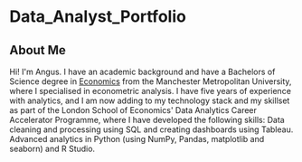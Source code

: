 # Data_Analyst_Portfolio
## About Me
Hi! I'm Angus. I have an academic background and have a Bachelors of Science degree in [Economics](https://github.com/AngusRatski/Angus_Ratcliffe_Dissertation/blob/main/Degree.pdf) from the Manchester Metropolitan University, where I specialised in econometric analysis. I have five years of experience with analytics, and I am now adding to my technology stack and my skillset as part of the London School of Economics' Data Analytics Career Accelerator Programme, where I have developed the following skills: Data cleaning and processing using SQL and creating dashboards using Tableau. Advanced analytics in Python (using NumPy, Pandas, matplotlib and seaborn) and R Studio.
